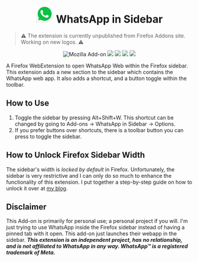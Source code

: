 <h1 align=center><img src="/icons/48x48.png" /> WhatsApp in Sidebar</h1>

>⚠ The extension is currently unpublished from Firefox Addons site. Working on new logos. ⚠

<p align=center>
<img alt="Mozilla Add-on" src="https://img.shields.io/amo/v/%7B34a257f3-adfe-460d-b6ca-7dd18d18506b%7D?style=for-the-badge">
<img src="https://img.shields.io/amo/rating/%7B34a257f3-adfe-460d-b6ca-7dd18d18506b%7D?style=for-the-badge" />
<img src="https://img.shields.io/amo/dw/%7B34a257f3-adfe-460d-b6ca-7dd18d18506b%7D?style=for-the-badge" />
<img src="https://img.shields.io/amo/users/%7B34a257f3-adfe-460d-b6ca-7dd18d18506b%7D?style=for-the-badge" />
<img src="https://img.shields.io/github/license/datastring/firefox-telegram-in-sidebar?style=for-the-badge" />
</p>

A Firefox WebExtension to open WhatsApp Web within the Firefox sidebar. This extension adds a new section to the sidebar which contains the WhatsApp web app. It also adds a shortcut, and a button toggle within the toolbar.

## How to Use

1. Toggle the sidebar by pressing Alt+Shift+W. This shortcut can be changed by going to Add-ons -> WhatsApp in Sidebar -> Options.
2. If you prefer buttons over shortcuts, there is a toolbar button you can press to toggle the sidebar.

## How to Unlock Firefox Sidebar Width

The sidebar's width is *locked by default* in Firefox. Unfortunately, the sidebar is very restrictive and I can only do so much to enhance the functionality of this extension. I put together a step-by-step guide on how to unlock it over at [my blog](https://stressed.dev/unlock-max-width-of-firefoxs-sidebar/).

## Disclaimer

This Add-on is primarily for personal use; a personal project if you will. I'm just trying to use WhatsApp inside the Firefox sidebar instead of having a pinned tab with it open. This add-on just launches their webapp in the sidebar. ***This extension is an independent project, has no relationship, and is not affiliated to WhatsApp in any way. WhatsApp™ is a registered trademark of Meta.***
